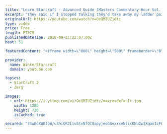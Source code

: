 ```yaml
---
title: "Learn Starcraft - Advanced Guide (Masters Commentary Hour Vol. 1)"
excerpt: "They said if I stopped talking they'd take away my ladder points. Next one I upload will have more terran/toss blame RNGesus."
originalUrl: https://youtube.com/watch?v=OeQMTUZjdtc
type: video
price: Free
length: PT57M
publishedDateTime: 2018-09-21T22:07:00Z
heat: 51

featuredContent: "<iframe width=\"800\" height=\"500\" frameborder=\"0\" src=\"https://www.youtube.com/embed/OeQMTUZjdtc\" allow=\"accelerometer; autoplay; encrypted-media; gyroscope; picture-in-picture\" allowfullscreen></iframe>"

provider:
  name: WinterStarcraft
  domain: youtube.com

topics:
  - StarCraft 2
  - Zerg

images:
  - url: https://i.ytimg.com/vi/OeQMTUZjdtc/maxresdefault.jpg
    width: 1280
    height: 720
    isCached: true

secured: "54wEoXWDJoW/u3hiQR2Liu5tvNfQCOapyjeoG8vxYxeNticKNu2w3XqaoIzF8D6OuzkN3yTFlCU+5x0LjxVagHx29IeRI5KV16sN/9ejLIjf+gJ5FKJjD3f/ID0VarscD/2zKATbC3EcUTEdYLTyttzH1jzFwYlomK7DUDAvi00m18KX4lA902hqdbTv1F5x8Uj3my8gfHq9hM4polbC+3bWNf5gRtSVJXLroiFyC2vubF0VvKZ8ZG62eSW5lu3inntNyHzZHoqomi9aUTbBDrok9AjypKx+1GvH4LuCTv3uKHe1mJaGXfeYH0lSmCkNB1NNRW/3bruC5pe40S+uw6QW+hcBERJq6RHNwAu7hUnswO5gmRYzssFvkC9MNO06Yanp3gbGjLvCZV9Rle6UO+/RBfSAUfKIqmj3uT4Ezs0=;DjLLyVEMsL3RII3aqVkDTQ=="
---
```


